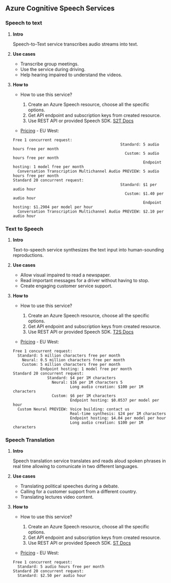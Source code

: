 ## Azure Cognitive Speech Services


### Speech to text

1. **Intro**

   Speech-to-Text service transcribes audio streams into text.

2. **Use cases**

   * Transcribe group meetings.
   * Use the service during driving.
   * Help hearing impaired to understand the videos.

3. **How to**

   * How to use this service?
   
      1. Create an Azure Speech resource, choose all the specific options.
      2. Get API endpoint and subscription keys from created resource.
      3. Use REST API or provided Speech SDK. [S2T Docs](https://docs.microsoft.com/en-us/azure/cognitive-services/speech-service/index-speech-to-text)

   * [Pricing](https://azure.microsoft.com/en-us/pricing/details/cognitive-services/speech-services/) - EU West:
   
   ```
   Free 1 concurrent request:
                                                  Standard: 5 audio hours free per month
                                                    Custom: 5 audio hours free per month
                                                            Endpoint hosting: 1 model free per month
     Conversation Transcription Multichannel Audio PREVIEW: 5 audio hours free per month
   Standard 20 concurrent request:
                                                  Standard: $1 per audio hour
                                                    Custom: $1.40 per audio hour
                                                            Endpoint hosting: $1.2904 per model per hour
     Conversation Transcription Multichannel Audio PREVIEW: $2.10 per audio hour
   ```


### Text to Speech

1. **Intro**

   Text-to-speech service synthesizes the text input into human-sounding reproductions.

2. **Use cases**

   * Allow visual impaired to read a newspaper.
   * Read important messages for a driver without having to stop.
   * Create engaging customer service support.

3. **How to**

   * How to use this service?
   
      1. Create an Azure Speech resource, choose all the specific options.
      2. Get API endpoint and subscription keys from created resource.
      3. Use REST API or provided Speech SDK. [T2S Docs](https://docs.microsoft.com/en-us/azure/cognitive-services/speech-service/index-text-to-speech)

   * [Pricing](https://azure.microsoft.com/en-us/pricing/details/cognitive-services/speech-services/) - EU West:
   
   ```
   Free 1 concurrent request:
     Standard: 5 million characters free per month
       Neural: 0.5 million characters free per month
       Custom: 5 million characters free per month
               Endpoint hosting: 1 model free per month 
   Standard 20 concurrent request:
                  Standard: $4 per 1M characters
                    Neural: $16 per 1M characters 5
                            Long audio creation: $100 per 1M characters
                    Custom: $6 per 1M characters
                            Endpoint hosting: $0.0537 per model per hour
     Custom Neural PREVIEW: Voice building: contact us
                            Real-time synthesis: $24 per 1M characters
                            Endpoint hosting: $4.04 per model per hour
                            Long audio creation: $100 per 1M characters 
   ```
   
   
### Speech Translation

1. **Intro**

   Speech translation service translates and reads aloud spoken phrases in real time allowing to comunicate in two different languages.

2. **Use cases**

   * Translating political speeches during a debate.
   * Calling for a customer support from a different country.
   * Translating lectures video content.

3. **How to**

   * How to use this service?
   
      1. Create an Azure Speech resource, choose all the specific options.
      2. Get API endpoint and subscription keys from created resource.
      3. Use REST API or provided Speech SDK. [ST Docs](https://docs.microsoft.com/en-us/azure/cognitive-services/speech-service/index-speech-translation)

   * [Pricing](https://azure.microsoft.com/en-us/pricing/details/cognitive-services/speech-services/) - EU West:
   
   ```
   Free 1 concurrent request:
     Standard: 5 audio hours free per month
   Standard 20 concurrent request:
     Standard: $2.50 per audio hour
   ```
